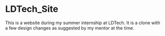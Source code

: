 # LDTech_Site

This is a website during my summer internship at LDTech.
It is a clone with a few design changes as suggested by my mentor at the time.

